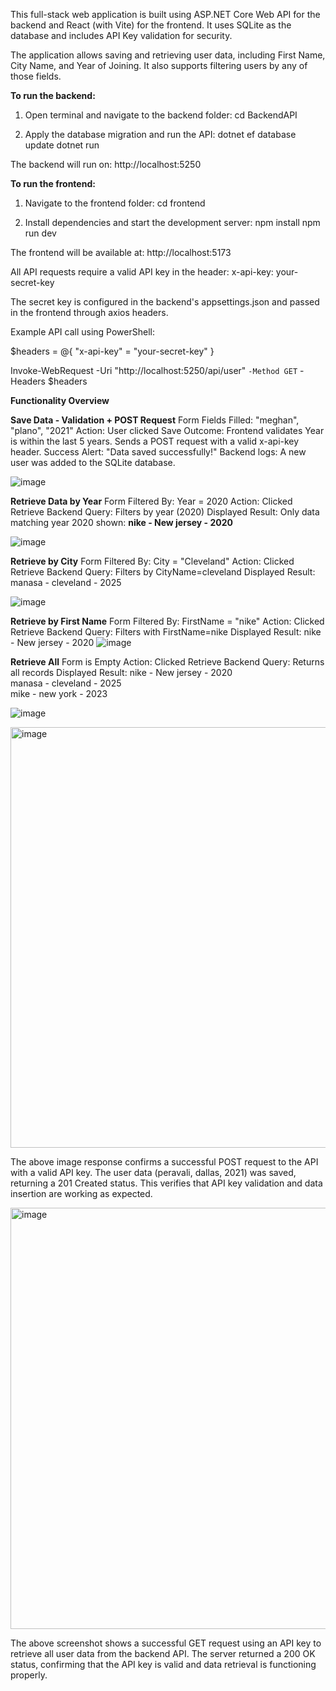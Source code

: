 This full-stack web application is built using ASP.NET Core Web API for the backend and React (with Vite) for the frontend. It uses SQLite as the database and includes API Key validation for security.

The application allows saving and retrieving user data, including First Name, City Name, and Year of Joining. It also supports filtering users by any of those fields.

**To run the backend:**

1. Open terminal and navigate to the backend folder:
   cd BackendAPI

2. Apply the database migration and run the API:
   dotnet ef database update
   dotnet run

The backend will run on: http://localhost:5250

**To run the frontend:**

1. Navigate to the frontend folder:
   cd frontend

2. Install dependencies and start the development server:
   npm install
   npm run dev

The frontend will be available at: http://localhost:5173

All API requests require a valid API key in the header:
x-api-key: your-secret-key

The secret key is configured in the backend's appsettings.json and passed in the frontend through axios headers.

Example API call using PowerShell:

$headers = @{ "x-api-key" = "your-secret-key" }

Invoke-WebRequest -Uri "http://localhost:5250/api/user" `
  -Method GET `
  -Headers $headers


**Functionality Overview**

**Save Data - Validation + POST Request**
Form Fields Filled: "meghan", "plano", "2021"
Action: User clicked Save
Outcome:
Frontend validates Year is within the last 5 years.
Sends a POST request with a valid x-api-key header.
Success Alert: "Data saved successfully!"
Backend logs: A new user was added to the SQLite database.

![image](https://github.com/user-attachments/assets/cc52527f-4234-4408-be2b-426522bb97b8)

**Retrieve Data by Year**
Form Filtered By: Year = 2020
Action: Clicked Retrieve
Backend Query: Filters by year (2020)
Displayed Result: Only data matching year 2020 shown:
**nike - New jersey - 2020**

![image](https://github.com/user-attachments/assets/05329737-9fc7-41ab-8b82-51f4fb46e4a6)

**Retrieve by City**
Form Filtered By: City = "Cleveland"
Action: Clicked Retrieve
Backend Query: Filters by CityName=cleveland
Displayed Result:
manasa - cleveland - 2025

![image](https://github.com/user-attachments/assets/553574cc-019a-4590-bb73-f61b68b55acd)

**Retrieve by First Name**
Form Filtered By: FirstName = "nike"
Action: Clicked Retrieve
Backend Query: Filters with FirstName=nike
Displayed Result:
nike - New jersey - 2020
![image](https://github.com/user-attachments/assets/27355ab4-b4ac-4371-beb0-8a6b558bed5a)

**Retrieve All**
Form is Empty
Action: Clicked Retrieve
Backend Query: Returns all records
Displayed Result:
nike - New jersey - 2020  
manasa - cleveland - 2025  
mike - new york - 2023

![image](https://github.com/user-attachments/assets/c762bbef-b6b9-42b8-904c-ccfdd3645f0c)

<img width="673" alt="image" src="https://github.com/user-attachments/assets/9c5d2853-8770-4837-9e5d-140b13782afd" />

The above image response confirms a successful POST request to the API with a valid API key. The user data (peravali, dallas, 2021) was saved, returning a 201 Created status. This verifies that API key validation and data insertion are working as expected.

<img width="674" alt="image" src="https://github.com/user-attachments/assets/0ce7e836-8e0d-4764-aef7-46b46c3aa263" />

The above screenshot shows a successful GET request using an API key to retrieve all user data from the backend API. The server returned a 200 OK status, confirming that the API key is valid and data retrieval is functioning properly.







